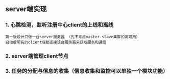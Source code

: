 ## server端实现

### 1. 心跳检测，监听注册中心client的上线和离线
	第一版设计只做一台server服务器 （先不考虑master-slave集群的高可用）
	启动后所有的client端都连接该台服务器来获取服务和通信

### 2. server端管理client节点

### 3. 任务的分配与信息的收集（信息收集和监控可以单独一个模块功能）